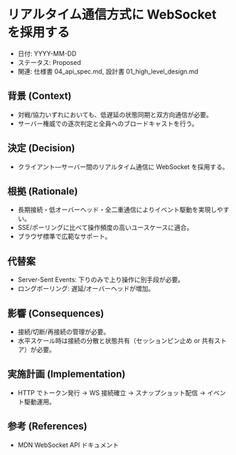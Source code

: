 # リアルタイム通信方式に WebSocket を採用する

- 日付: YYYY-MM-DD
- ステータス: Proposed
- 関連: 仕様書 04_api_spec.md, 設計書 01_high_level_design.md

## 背景 (Context)
- 対戦/協力いずれにおいても、低遅延の状態同期と双方向通信が必要。
- サーバー権威での逐次判定と全員へのブロードキャストを行う。

## 決定 (Decision)
- クライアント—サーバー間のリアルタイム通信に WebSocket を採用する。

## 根拠 (Rationale)
- 長期接続・低オーバーヘッド・全二重通信によりイベント駆動を実現しやすい。
- SSE/ポーリングに比べて操作頻度の高いユースケースに適合。
- ブラウザ標準で広範なサポート。

## 代替案
- Server-Sent Events: 下りのみで上り操作に別手段が必要。
- ロングポーリング: 遅延/オーバーヘッドが増加。

## 影響 (Consequences)
- 接続/切断/再接続の管理が必要。
- 水平スケール時は接続の分散と状態共有（セッションピン止め or 共有ストア）が必要。

## 実施計画 (Implementation)
- HTTP でトークン発行 → WS 接続確立 → スナップショット配信 → イベント駆動運用。

## 参考 (References)
- MDN WebSocket API ドキュメント
